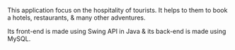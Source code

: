 This application focus on the hospitality of tourists. It helps to them to book a hotels, restaurants, & many other adventures.

Its front-end is made using Swing API in Java & its back-end is  made using MySQL.
